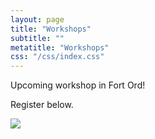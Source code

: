 ```yaml
---
layout: page
title: "Workshops"
subtitle: ""
metatitle: "Workshops"
css: "/css/index.css"
---
```



Upcoming workshop in Fort Ord!

Register below. 

![](/img/fortord_flyer.png)



